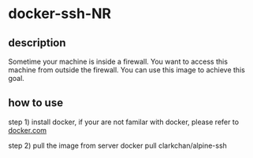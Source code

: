 # docker-ssh-NR
## description

Sometime your machine is inside a firewall. You want to access this machine from outside the firewall.
You can use this image to achieve this goal.

## how to use

step 1) install docker, if your are not familar with docker, please refer to [docker.com](docker.com)

step 2) pull the image from server 
    docker pull clarkchan/alpine-ssh

